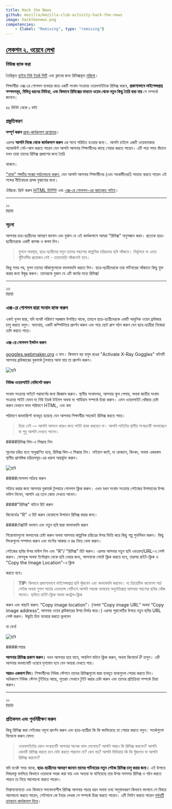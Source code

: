 ```yaml
---
title: Hack the News
github: mozilla/mozilla-club-activity-hack-the-news
image: hackthenews.png
competencies:
    - {label: "Remixing", type: "remixing"}
---
```


## [সেকশন ২. ওয়েবে লেখা](http://mozilla.github.io/webmaker-curriculum/WebLiteracyBasics-I/)

### নিউজ হ্যাক করা

তৈরিকৃত [হাইভ নিউ ইয়র্ক সিটি](http://hivenyc.org/) এবং ক্লাবের জন্য রিমিক্সকৃত [মজিলা](https://webmaker.org/mentor)।

শিক্ষার্থীরা এক্স-রে গোগলস ব্যবহার করে একটি সংবাদ সংক্রান্ত ওয়েবসাইটকে রিমিক্স করবে, **প্রকাশ্যভাবে লাইসেন্সপ্রাপ্ত সম্পদসমূহ, বিভিন্ন ধরনের মিডিয়া, এবং কিভাবে রিমিক্সের মাধ্যমে ওয়েব থেকে নতুন কিছু তৈরি করা যায়** সে সম্পর্কে জানবে।

৪৫ মিনিট থেকে ১ ঘন্টা

### প্রস্তুতিকরণ

**সম্পূর্ণ করুন** [প্রাক-কার্যকলাপ প্রশ্নোত্তর](http://goo.gl/forms/Uua6yKIy5E)।

এরপর **আপনি নিজে থেকে কার্যকলাপ করুন** এর সাথে পরিচিত হওয়ার জন্য।. আপনি চাইলে একটি ওয়েবমেকার অ্যাকাউন্ট সেট-আপ করতে পারেন যেন আপনি আপনার শিক্ষার্থীদের কাছে শেয়ার করতে পারেন। এটি পরে সময় বাঁচাবে যখন তারা তাদের রিমিক্স প্রকাশের জন্য তৈরি 

থাকবে।

["হ্যাক" শব্দটির সংজ্ঞা পর্যালোচনা করুন](https://wiki.mozilla.org/Webmaker/Teach/Terminology#Hack), যেন আপনি আপনার শিক্ষার্থীদের (এবং সহকর্মীদের!) সাহায্য করতে পারেন এই শব্দের নীতিবাচক প্রসঙ্গ বুঝানোর জন্য।

ঐচ্ছিক: প্রিন্ট করুন [HTML চিটশিট](https://mozteach.makes.org/thimble/html-cheatsheet) এবং [এক্স-রে গোগলস-এর বরাতকৃত গাইড](https://mozteach.makes.org/thimble/xray-goggles-cheatsheet)।

---

১০<br>মিনিট

### সূচনা

আপনার চাত্র-ছাত্রীদের আমন্ত্রণ জানান এবং বুঝান যে এই কার্যকলাপে আমরা "রিমিক্স" অনুসন্ধান করব। প্রত্যেক ছাত্র-ছাত্রীদেরকে একটি কাগজ ও কলম দিন।

> যুগলে অবস্থায়, ছাত্র-ছাত্রীদের বলুন তাদের পছন্দের কাল্পনিক চরিত্রদের ছবি আঁকতে। নির্ভুলতা বা এতো খুঁটিনাটীর প্রয়োজন নেই - তাড়াতাড়ি আঁকলেই হবে।

কিছু সময় পর, যুগল তাদের আঁকাগুলোকে বদলাবদলি করতে দিন। ছাত্র-ছাত্রীদেরকে তার পার্টনারের আঁকাতে কিছু যুক্ত করার জন্য উদ্বুদ্ধ করুন।  তাদেরকে বুঝান যে এটি কর্মের মধ্যে রিমিক্স!

---

২৫<br>মিনিট

### এক্স-রে গোগলস দ্বারা সংবাদ হ্যাক করুন

একই যুগল দ্বারা, যদি যথেষ্ট পরিমাণ সরজ্ঞাম উপস্থিত থাকে, তাহলে ছাত্র-ছাত্রীদেরকে একটি আধুনিক ওয়েব ব্রাউজার চালু করতে বলুন।  অন্যথায়, একটি কম্পিউটারে প্রদর্শন করুন এবং পরে ছোট গ্রুপ গঠন করুন যেন ছাত্র-ছাত্রীরা নিজেরা চেষ্টা করতে পারে।

#### এক্স-রে গোগলস ইন্সটল করুন

[goggles.webmaker.org](https://goggles.webmaker.org/) এ যান। কিভাবে বড় হলুদ রঙের "Activate X-Ray Goggles" বাটনটি আপনার ব্রাউজারের বুকমার্ক টুলবারে আনা যায় তা প্রদর্শন করুন।

![ছবি](http://mozilla.github.io/webmaker-curriculum/images/newshack-example-animated.gif)

#### নিউজ ওয়েবসাইট নেভিগেট করুন

সংবাদ সংক্রান্ত সাইটে পরামর্শের জন্য জিজ্ঞাস করুন। স্থানীয় সংবাদপত্র, আপনার স্কুল পেপার, অথবা জাতীয় সংবাদ সংক্রান্ত সাইট যেমন দ্য নিউ ইয়র্ক টাইমস অথবা দ্য গার্ডিয়ান সম্পর্কে চিন্তা করুন। এমন ওয়েবসাইট খোঁজার চেষ্টা করুন যেখানে ভাল পরিমাণে HTML, এবং কম 

পরিমাণে জাভাস্ক্রিপ্ট ব্যবহৃত হয়েছে যেন আপনার শিক্ষার্থীরা সহজেই রিমিক্স করতে পারে।

> চিন্তা নেই — আপনি আসলে কারও জন্য সাইট হ্যাক করছেন না। আপনি সাইটের স্থানীয় সংস্করণটি বদলাচ্ছেন যা শুধু আপনি দেখতে পাবেন।

####রিমিক্স থিম-এ সিদ্ধান্ত নিন

সূচনার চরিত্র হতে অনুপ্রাণিত হয়ে, রিমিক্স থিম-এ সিদ্ধান্ত নিন। নাইয়ান ক্যাট, দ্য ক্রাক্যান, কিংকং, অথবা একরকম স্থানীয় প্রাসঙ্গিক চরিত্রসমূহ-এর ধারনা অন্তর্ভুক্ত করুন।

![ছবি](http://mozilla.github.io/webmaker-curriculum/images/newshack-example.png)

####গোগলস সক্রিয় করুন

সক্রিয় করার জন্য আপনার বুকমার্ক টুলবারে গোগলস ক্লিক করুন। এখন যখন সংবাদ সংক্রান্ত পেইজের উপাদানের উপর মাউস নিবেন, আপনি এর তলে কোড দেখতে পাবেন।

####"রিমিক্স" বাটনে হিট করুন

কিবোর্ডের "R" এ হিট করুন যেকোনো উপাদান রিমিক্স করার জন্য।

####টেক্সটটি বদলান এবং নতুন ছবি দ্বারা বদলাবদলি করুন

শিরোনামগুলো বদলানোর চেষ্টা করুন অথবা আপনার কাল্পনিক চরিত্রের উপর ভিত্তি করে কিছু গল্প পুনর্লিখন করুন। কিছু লিংকগুলো সম্পাদন করুন এবং ফন্টের আকার ও রঙ নিয়ে খেলা করুন।

পেইজের ছবির উপর মাউস নিন এবং "R"/ "রিমিক্স" হিট করুন।  এরপর আপনার নতুন ছবি এডরেস/URL-এ পেস্ট করুন। ফেসবুক অথবা ইস্টেগ্রাম থেকে ছবি নেয়ার জন্য, আপনাকে পোষ্টে ক্লিক করতে হবে, তারপর রাইট-ক্লিক ও "Copy the Image Location"-এ ক্লিক 

করতে হবে।

> **TIP:** কিভাবে প্রকাশ্যভাবে লাইসেন্সপ্রাপ্ত ছবি খুঁজবেন এবং বদলাবদলি করবেন। দ্য ক্রিয়েটিভ কমোনস সার্চ পেইজ অথবা গুগল সার্চের এডভ্যান্স সেটিংসে আপনি সহজে ব্যবহারে অনুমতিপ্রাপ্ত আপনার পছন্দের ছবির খোঁজ পাবেন। ছবিতে রাইট-ক্লিক অথবা কনট্রল-ক্লিক 

করুন এবং বাছাই করুন:  “Copy image location”। (অথবা “Copy image URL” অথবা “Copy image address”, আপনার ওয়েব ব্রাউজারের উপর নির্ভর করে।) এরপর পুরানোটির উপরে নতুন ছবির URL পেস্ট করুন। উদ্ধৃতি চিহ্ন ব্যবহার করতে ভুলবেন 

না যেন!

![ছবি](http://mozilla.github.io/webmaker-curriculum/images/newshack-example-2.png)

####শেয়ার

**আপনার রিমিক্স প্রকাশ করুন।** যখন আপনার হয়ে যাবে, পাবলিশ বাটনে ক্লিক করুন, অথবা কিবোর্ডে P চাপুন। এটি আপনার বদলানোটি ওয়েবে দৃশ্যমান হবে যেন অন্যরা দেখতে পায়।

**আরও একধাপ নিন।** শিক্ষার্থীদের নিউজ স্টেশনে তাদের রিমিক্সগুলো দ্বারা ব্যবহৃত হ্যাকগুলো শেয়ার করতে দিন। অধিকাংশ নিউজ স্টেশন টুইটারে আছে, সুতরাং সেখানে টুইট করার চেষ্টা করুন এবং তাদের প্রতিক্রিয়া সম্পর্কে চিন্তা করুন।

---

১০<br>মিনিট

### প্রতিফলন এবং পুননিরীক্ষণ করুন

কিছু রিমিক্স করা পেইজের নমুনা প্রদর্শন করুন এবং ছাত্র-ছাত্রীরা কি কি বদলিয়েছে তা শেয়ার করতে বলুন। সতর্কগুলো বিবেচনা করুন যেমন:

> ওয়েবসাইটের কোন সংস্করণটি আপনার অনেক ভাল লেগেছে? আপনি আরও কি রিমিক্স করবেন? আপনি কোনটি রিমিক্স করতে চান যেটা করতে পারবেন না? কেন নয়? আপনি মিডিয়ায় কি কি খুঁজবেন যা আপনি রিমিক্স করবেন?

যদি যথেষ্ট সময় থাকে, **ছাত্র-ছাত্রীদের আমন্ত্রণ জানান তাদের পার্টনারের নতুন পেইজ রিমিক্স চালু করার জন্য।** এই উপায়ে বিষয়বস্তু বদলিয়ে কিভাবে ওয়েবকে সহজ করা যায় এবং অন্যরা যা বানিয়েছে তার উপর সবসময় রিমিক্স ও গঠন করতে পারবে তা নিয়ে আলোচনা করতে পারেন।

বিশ্বাসযোগ্যতা এবং কিভাবে সমবেদনাশীল রিমিক্স আপনার পড়ার ধরন অথবা তথ্য অনুবাদকরণ কিভাবে বদলাবে সে বিষয়ে আলোচনা করতে পারেন, সেইসাথে কে ইহার লেখক সে সম্পর্কে চিন্তা করতে পারেন। এটি নির্মাণ করতে পারেন [পূর্ববর্তী ক্রাক্যান কার্যকলাপ দিয়ে](http://mozilla.github.io/mozilla-club-activity-kraken-the-code/#bn)।